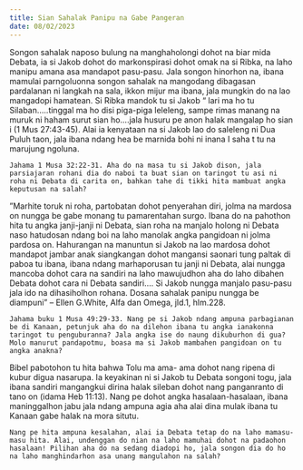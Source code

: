 ```yaml
---
title: Sian Sahalak Panipu na Gabe Pangeran
date: 08/02/2023
---
```


Songon sahalak naposo bulung na manghaholongi dohot na biar mida Debata, ia si Jakob dohot do markonspirasi dohot omak na si Ribka, na laho manipu amana asa mandapot pasu-pasu. Jala songon hinorhon na, ibana mamulai parngoluonna songon sahalak na mangodang dibagasan pardalanan ni langkah na sala, ikkon mijur ma ibana, jala mungkin do na lao mangadopi hamatean. Si Ribka mandok tu si Jakob “ lari ma ho tu Silaban…..tinggal ma ho disi piga-piga leleleng, sampe rimas manang na muruk ni haham surut sian ho….jala husuru pe anon halak mangalap ho sian i (1 Mus 27:43-45). Alai ia kenyataan na si Jakob lao do saleleng ni Dua Puluh taon, jala ibana ndang hea be marnida bohi ni inana I saha t tu na marujung ngoluna.

`Jahama 1 Musa 32:22-31. Aha do na masa tu si Jakob dison, jala parsiajaran rohani dia do naboi ta buat sian on taringot tu asi ni roha ni Debata di carita on, bahkan tahe di tikki hita mambuat angka keputusan na salah?`

”Marhite toruk ni roha, partobatan dohot penyerahan diri, jolma na mardosa on nungga be gabe monang tu pamarentahan surgo. Ibana do na pahothon hita tu angka janji-janji ni Debata, sian roha na manjalo holong ni Debata naso hatudosan ndang boi na laho manolak angka pangidoan ni jolma pardosa on. Hahurangan na manuntun si Jakob na lao mardosa dohot mandapot jambar anak siangkangan dohot mangansi saonari tung paltak di paboa tu ibana, ibana ndang marhaporusan tu janji ni Debata, alai nungga mancoba dohot cara na sandiri na laho mawujudhon aha do laho dibahen Debata dohot cara ni Debata sandiri…. Si Jakob nungga manjalo pasu-pasu jala ido na dihasiholhon rohana. Dosana sahalak panipu nungga be diampuni” – Ellen G.White, Alfa dan Omega, jld.1, hlm.228.

`Jahama buku 1 Musa 49:29-33. Nang pe si Jakob ndang ampuna parbagianan be di Kanaan, petunjuk aha do na dilehon ibana tu angka ianakonna taringot tu penguburanna? Jala angka ise do naung dikuburhon di gua? Molo manurut pandapotmu, boasa ma si Jakob mambahen pangidoan on tu angka anakna?`

Bibel pabotohon tu hita bahwa Tolu ma ama- ama dohot nang ripena di kubur digua nasarupa. Ia keyakinan ni si Jakob tu Debata songoni togu, jala ibana sandiri mangangkui dirina halak sileban dohot nang panganranto di tano on (idama Heb 11:13). Nang pe dohot angka hasalaan-hasalaan, ibana maninggalhon jabu jala ndang ampuna agia aha alai dina mulak ibana tu Kanaan gabe halak na mora situtu.

`Nang pe hita ampuna kesalahan, alai ia Debata tetap do na laho mamasu-masu hita. Alai, undenggan do nian na laho mamuhai dohot na padaohon hasalaan! Pilihan aha do na sedang diadopi ho, jala songon dia do ho na laho manghindarhon asa unang mangulahon na salah?`
